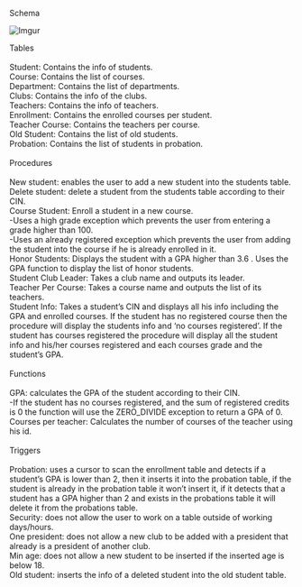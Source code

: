 Schema


![Imgur](https://i.imgur.com/QQBTNud.png)

Tables<br><br>
Student: Contains the info of students.<br>
Course: Contains the list of courses.<br>
Department: Contains the list of departments.<br>
Clubs: Contains the info of the clubs.<br>
Teachers: Contains the info of teachers.<br>
Enrollment: Contains the enrolled courses per student.<br>
Teacher Course: Contains the teachers per course.<br>
Old Student: Contains the list of old students.<br>
Probation: Contains the list of students in probation.<br><br>
Procedures<br><br>
New student: enables the user to add a new student into the students table.<br>
Delete student:  delete a student from the students table according to their CIN.<br>
Course Student: Enroll a student in a new course. <br>
-Uses a high grade exception which  prevents the user from entering a grade higher than 100.<br>
-Uses an already registered exception which prevents the user from adding the student into the course if he is already enrolled in it.<br>
Honor Students: Displays the student with a GPA higher than 3.6 . Uses the GPA function to display the list of honor students.<br>
Student Club Leader: Takes a club name and outputs its leader.<br>
Teacher Per Course: Takes a course name and outputs the list of its teachers.<br>
Student Info: Takes a student’s CIN and displays all his info including the GPA and enrolled courses. If the student has no registered course then the procedure will display the students info and  ‘no courses registered’. If the student has courses registered the procedure will display all the student info and his/her courses registered and each courses grade and the student’s GPA.<br><br>
Functions<br><br>
GPA: calculates the GPA of the student according to their CIN.<br>
-If the student has no courses registered, and the sum of registered credits is 0 the  function will use  the ZERO_DIVIDE exception to return a GPA of 0.
Courses per teacher: Calculates the number of courses of the teacher using his id.<br><br>
Triggers<br><br>
Probation: uses a cursor to scan the enrollment table and detects if a student’s GPA is lower than 2, then it inserts it into the probation table, if the student is already in the probation table it won’t insert it, if it detects that a student has a GPA higher than 2 and exists in the probations table it will delete it from the probations table.<br>
Security: does not allow the user to work on a table outside of working days/hours.<br>
One president: does not allow a new club to be added with a president that already is a president of another club.<br>
Min age: does not allow a new student to be inserted if the inserted age is below 18.<br>
Old student: inserts the info of a deleted student into the old student table.<br>
